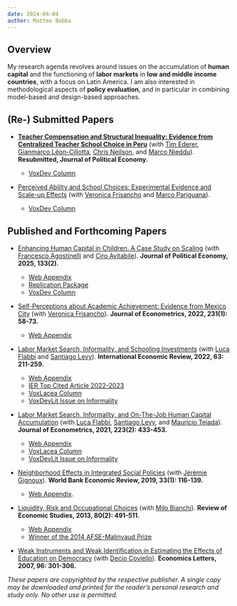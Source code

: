 ```yaml
---
date: 2024-04-04
author: Matteo Bobba
---
```


## Overview
My research agenda revolves around issues on the accumulation of **human capital** and the functioning of **labor markets** in **low and middle income countries**, with a focus on Latin America. I am also interested in methodological aspects of **policy evaluation**, and in particular in combining model-based and design-based approaches. 


## (Re-) Submitted Papers

- [**Teacher Compensation and Structural Inequality: Evidence from Centralized Teacher School Choice in Peru**](/BELNN_March2024.pdf) (with [Tim Ederer](https://sites.google.com/view/tim-ederer), [Gianmarco Léon-Ciliotta](https://sites.google.com/site/gianmarcoleon/), [Chris Neilson](https://christopherneilson.github.io/), and [Marco Nieddu](https://www.marconieddu.net/)).
**Resubmitted, Journal of Political Economy.** 
    - [VoxDev Column](https://voxdev.org/topic/education/how-teacher-wage-policies-help-reduce-urban-rural-achievement-gaps-evidence-peru)

- [Perceived Ability and School Choices: Experimental Evidence and Scale-up Effects](/BFP_July2024.pdf) (with [Veronica Frisancho](https://veronicafrisancho.net/) and [Marco Pariguana](https://www.marcopariguana.com/)). 
    - [VoxDev Column](https://voxdev.org/topic/education/scaling-information-interventions-education)


## Published and Forthcoming Papers

- [Enhancing Human Capital in Children. A Case Study on Scaling](/AAB_jpe2024.pdf) (with [Francesco Agostinelli](https://www.francesco-agostinelli.com/) and [Ciro Avitabile](https://sites.google.com/site/avitabileciro)).
**Journal of Political Economy, 2025, 133(2).** 
    - [Web Appendix](/AAB_appendix.pdf)
    - [Replication Package](https://dataverse.harvard.edu/dataset.xhtml?persistentId=doi:10.7910/DVN/TOTKSS)
    - [VoxDev Column](https://voxdev.org/topic/education/how-scale-child-development-programmes)

- [Self-Perceptions about Academic Achievement: Evidence from Mexico City](/BF_joe2022.pdf) (with [Veronica Frisancho](https://veronicafrisancho.net/)). 
**Journal of Econometrics, 2022, 231(1): 58-73.** 
    - [Web Appendix](/BF_appendix.pdf)

- [Labor Market Search, Informality, and Schooling Investments](/BFL_ier2022.pdf) (with [Luca Flabbi](https://sites.google.com/site/lucaflabbi/) and [Santiago Levy](https://www.brookings.edu/people/santiago-levy/)).
**International Economic Review, 2022, 63: 211-259.** 
    - [Web Appendix](/BFL_appendix.pdf)
    - [IER Top Cited Article 2022-2023](/Top_Cited_Article.pdf)
    - [VoxLacea Column](https://vox.lacea.org/?q=blog/reforming_labor_markets)
    - [VoxDevLit Issue on Informality](https://voxdev.org/voxdevlit/informality)

- [Labor Market Search, Informality, and On-The-Job Human Capital Accumulation](/BFLT_joe2021.pdf) (with [Luca Flabbi](https://sites.google.com/site/lucaflabbi/), [Santiago Levy](https://www.brookings.edu/people/santiago-levy/), and [Mauricio Tejada](https://mauriciotejada.com/)).
**Journal of Econometrics, 2021, 223(2): 433-453.** 
    - [Web Appendix](/BFLT_appendix.pdf)
    - [VoxLacea Column](https://vox.lacea.org/?q=blog/reforming_labor_markets)
    - [VoxDevLit Issue on Informality](https://voxdev.org/voxdevlit/informality)

- [Neighborhood Effects in Integrated Social Policies](/BG_wber2019.pdf) (with [Jérémie Gignoux](https://www.parisschoolofeconomics.eu/en/gignoux-jeremie/)). **World Bank Economic Review, 2019, 33(1): 116-139.** 
    - [Web Appendix](/BG_appendix.pdf).

- [Liquidity, Risk and Occupational Choices](/BB_res2013.pdf) (with [Milo Bianchi](https://sites.google.com/site/bianchimilo/)). **Review of Economic Studies, 2013, 80(2): 491-511.** 
    - [Web Appendix](/BB_appendix.pdf)
    - [Winner of the 2014 AFSE-Malinvaud Prize](https://www.afse.fr/en/prix/le-prix-edmond-malinvaud-500012)

- [Weak Instruments and Weak Identification in Estimating the Effects of Education on Democracy](/BC_el2007.pdf) (with [Decio Coviello](https://www.hec.ca/en/profs/decio.coviello.html)).
**Economics Letters, 2007, 96: 301-306.**

*These papers are copyrighted by the respective publisher. A single copy may be downloaded and printed for the reader’s personal research and study only. No other use is permitted.*

